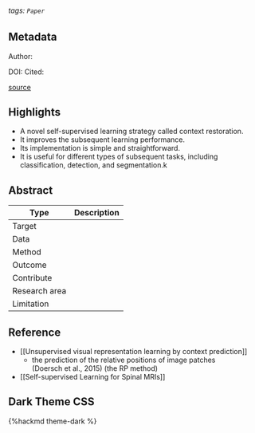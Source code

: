 ###### tags: `Paper`

## Metadata

Author: 

DOI: 
Cited: 

[source](https://www-sciencedirect-com.nutc.idm.oclc.org/science/article/pii/S1361841518304699)

## Highlights
- A novel self-supervised learning strategy called context restoration.
- It improves the subsequent learning performance.
- Its implementation is simple and straightforward.
- It is useful for different types of subsequent tasks, including classification, detection, and segmentation.k

## Abstract
| Type          | Description |
| ------------- | ----------- |
| Target        |             |
| Data          |             |
| Method        |             |
| Outcome       |             |
| Contribute    |             |
| Research area |             |
| Limitation    |             |

## Reference

- [[Unsupervised visual representation learning by context prediction]]
	- the prediction of the relative positions of image patches (Doersch et al., 2015) (the RP method)
- [[Self-supervised Learning for Spinal MRIs]]
## Dark Theme CSS

{%hackmd theme-dark %}